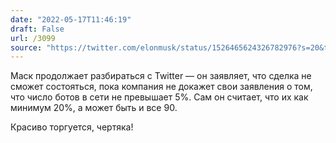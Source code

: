 ```yaml
---
date: "2022-05-17T11:46:19"
draft: False
url: /3099
source: "https://twitter.com/elonmusk/status/1526465624326782976?s=20&t=Jw4_h0mIIRWFCKzZs44HLA"
---
```


Маск продолжает разбираться с Twitter — он заявляет, что сделка не сможет состояться, пока компания не докажет свои заявления о том, что число ботов в сети не превышает 5%. Сам он считает, что их как минимум 20%, а может быть и все 90.

Красиво торгуется, чертяка!
